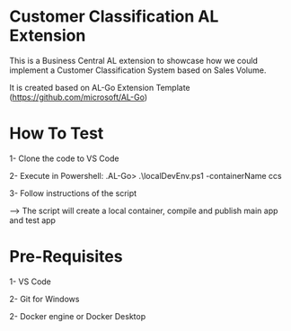 # Customer Classification AL Extension

This is a Business Central AL extension to showcase how we could implement a Customer Classification System based on Sales Volume.

It is created based on AL-Go Extension Template (https://github.com/microsoft/AL-Go)

# How To Test

1- Clone the code to VS Code

2- Execute in Powershell: \.AL-Go> .\localDevEnv.ps1 -containerName ccs

3- Follow instructions of the script

--> The script will create a local container, compile and publish main app and test app

# Pre-Requisites

1- VS Code

2- Git for Windows

2- Docker engine or Docker Desktop
